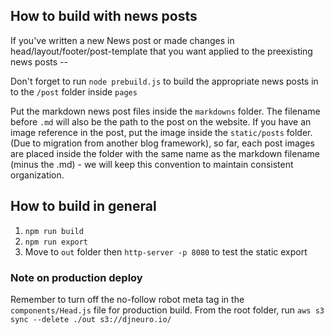## How to build with news posts
If you've written a new News post or made changes in head/layout/footer/post-template that you want applied to the preexisting news posts -- 

Don't forget to run `node prebuild.js` to build the appropriate news posts in to the `/post` folder inside `pages`

Put the markdown news post files inside the `markdowns` folder. The filename before `.md` will also be the path to the post on the website.
If you have an image reference in the post, put the image inside the `static/posts` folder.
(Due to migration from another blog framework), so far, each post images are placed inside the folder with the same name as the markdown filename (minus the .md) - we will keep this convention to maintain consistent organization.

## How to build in general
1. `npm run build`
2. `npm run export`
3. Move to `out` folder then `http-server -p 8080` to test the static export

### Note on production deploy 
Remember to turn off the no-follow robot meta tag in the `components/Head.js` file for production build.
From the root folder, run `aws s3 sync --delete ./out s3://djneuro.io/`

